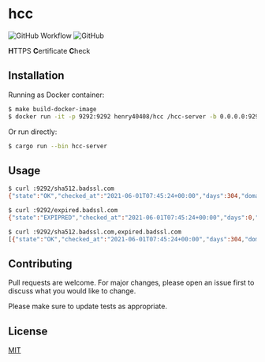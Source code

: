 # hcc

![GitHub Workflow](https://github.com/henry40408/hcc/actions/workflows/workflow.yml/badge.svg) ![GitHub](https://img.shields.io/github/license/henry40408/hcc)

**H**TTPS **C**ertificate **C**heck

## Installation

Running as Docker container:

```bash
$ make build-docker-image
$ docker run -it -p 9292:9292 henry40408/hcc /hcc-server -b 0.0.0.0:9292docker run -it -p 9292:9292 henry40408/hcc /hcc-server -b 0.0.0.0:9292
```

Or run directly:

```bash
$ cargo run --bin hcc-server
```

## Usage

```bash
$ curl :9292/sha512.badssl.com
{"state":"OK","checked_at":"2021-06-01T07:45:24+00:00","days":304,"domain_name":"sha512.badssl.com","expired_at":"2022-04-01T12:00:00+00:00","elapsed":364}

$ curl :9292/expired.badssl.com
{"state":"EXPIPRED","checked_at":"2021-06-01T07:45:24+00:00","days":0,"domain_name":"expired.badssl.com","expired_at":"1970-01-01T00:00:00+00:00","elapsed":0}

$ curl :9292/sha512.badssl.com,expired.badssl.com
[{"state":"OK","checked_at":"2021-06-01T07:45:24+00:00","days":304,"domain_name":"sha512.badssl.com","expired_at":"2022-04-01T12:00:00+00:00","elapsed":172},{"state":"EXPIPRED","checked_at":"2021-06-01T07:45:24+00:00","days":0,"domain_name":"expired.badssl.com","expired_at":"1970-01-01T00:00:00+00:00","elapsed":0}]
```

## Contributing

Pull requests are welcome. For major changes, please open an issue first to discuss what you would like to change.

Please make sure to update tests as appropriate.

## License

[MIT](https://choosealicense.com/licenses/mit/)
